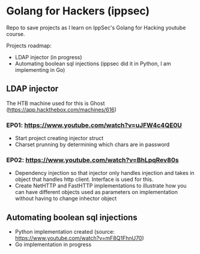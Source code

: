 # Golang for Hackers (ippsec)
Repo to save projects as I learn on IppSec's Golang for Hacking youtube course. 

Projects roadmap:
- LDAP injector (in progress)
- Automating boolean sql injections (ippsec did it in Python, I am implementing in Go)

## LDAP injector
The HTB machine used for this is Ghost (https://app.hackthebox.com/machines/616)

### EP01: https://www.youtube.com/watch?v=uJFW4c4QE0U
- Start project creating injector struct
- Charset prunning by determining which chars are in password

### EP02: https://www.youtube.com/watch?v=BhLpqRev80s
- Dependency injection so that injector only handles injection and takes in object that handles http client. Interface is used for this.
- Create NetHTTP and FastHTTP implementations to illustrate how you can have different objects used as parameters on implementation without having to change inhector object

## Automating boolean sql injections
- Python implementation created (source: https://www.youtube.com/watch?v=mF8Q1FhnU70)
- Go implementation in progress
